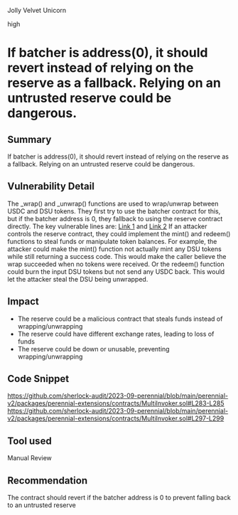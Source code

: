 Jolly Velvet Unicorn

high

# If batcher is address(0), it should  revert instead of relying on the reserve as a fallback. Relying on an untrusted reserve could be dangerous.
## Summary
If batcher is address(0), it should revert instead of relying on the reserve as a fallback. Relying on an untrusted reserve could be dangerous. 
## Vulnerability Detail
The _wrap() and _unwrap() functions are used to wrap/unwrap between USDC and DSU tokens. They first try to use the batcher contract for this, but if the batcher address is 0, they fallback to using the reserve contract directly.
The key vulnerable lines are: [Link 1](https://github.com/sherlock-audit/2023-09-perennial/blob/main/perennial-v2/packages/perennial-extensions/contracts/MultiInvoker.sol#L283-L285) and [Link 2](https://github.com/sherlock-audit/2023-09-perennial/blob/main/perennial-v2/packages/perennial-extensions/contracts/MultiInvoker.sol#L297-L299)
If an attacker controls the reserve contract, they could implement the mint() and redeem() functions to steal funds or manipulate token balances.
For example, the attacker could make the mint() function not actually mint any DSU tokens while still returning a success code. This would make the caller believe the wrap succeeded when no tokens were received.
Or the redeem() function could burn the input DSU tokens but not send any USDC back. This would let the attacker steal the DSU being unwrapped.

## Impact
- The reserve could be a malicious contract that steals funds instead of wrapping/unwrapping
- The reserve could have different exchange rates, leading to loss of funds
- The reserve could be down or unusable, preventing wrapping/unwrapping
## Code Snippet
https://github.com/sherlock-audit/2023-09-perennial/blob/main/perennial-v2/packages/perennial-extensions/contracts/MultiInvoker.sol#L283-L285
https://github.com/sherlock-audit/2023-09-perennial/blob/main/perennial-v2/packages/perennial-extensions/contracts/MultiInvoker.sol#L297-L299
## Tool used

Manual Review

## Recommendation
The contract should revert if the batcher address is 0 to prevent falling back to an untrusted reserve